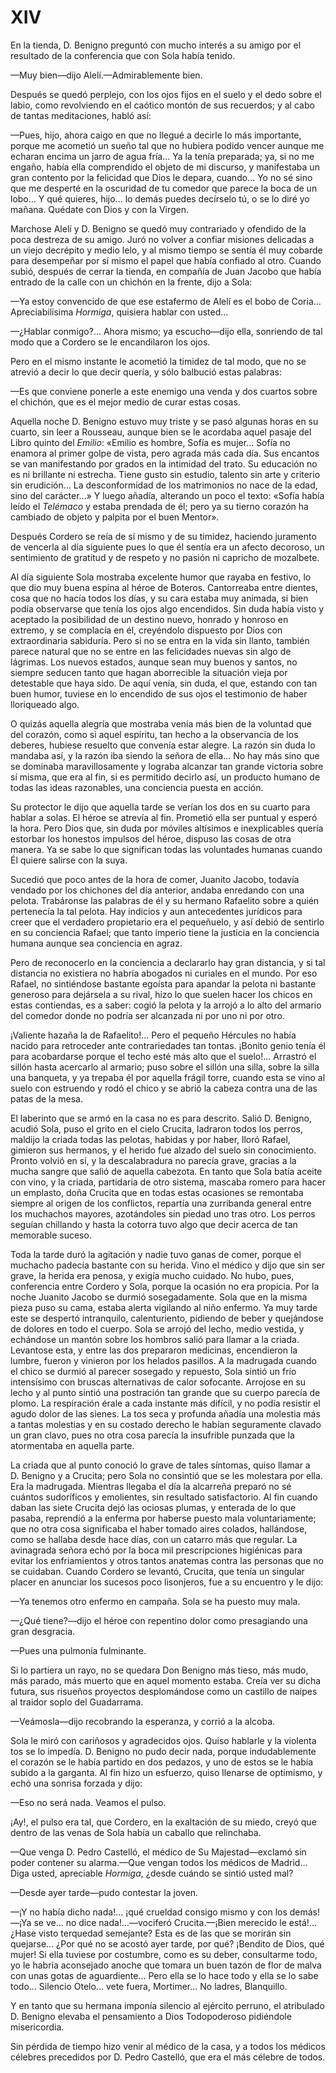 # XIV

En la tienda, D. Benigno preguntó con mucho interés a su amigo por el resultado
de la conferencia que con Sola había tenido.

—Muy bien—dijo Alelí.—Admirablemente bien.

Después se quedó perplejo, con los ojos fijos en el suelo y el dedo sobre el
labio, como revolviendo en el caótico montón de sus recuerdos; y al cabo de
tantas meditaciones, habló así:

—Pues, hijo, ahora caigo en que no llegué a decirle lo más importante, porque
me acometió un sueño tal que no hubiera podido vencer aunque me echaran encima
un jarro de agua fría... Ya la tenía preparada; ya, si no me engaño, había ella
comprendido el objeto de mi discurso, y manifestaba un gran contento por la
felicidad que Dios le depara, cuando... Yo no sé sino que me desperté en la
oscuridad de tu comedor que parece la boca de un lobo... Y qué quieres, hijo...
lo demás puedes decírselo tú, o se lo diré yo mañana. Quédate con Dios y con la
Virgen.

Marchose Alelí y D. Benigno se quedó muy contrariado y ofendido de la poca
destreza de su amigo. Juró no volver a confiar misiones delicadas a un viejo
decrépito y medio lelo, y al mismo tiempo se sentía él muy cobarde para
desempeñar por sí mismo el papel que había confiado al otro. Cuando subió,
después de cerrar la tienda, en compañía de Juan Jacobo que había entrado de la
calle con un chichón en la frente, dijo a Sola:

—Ya estoy convencido de que ese estafermo de Alelí es el bobo de Coria...
Apreciabilísima *Hormiga*, quisiera hablar con usted...

—¿Hablar conmigo?... Ahora mismo; ya escucho—dijo ella, sonriendo de tal modo
que a Cordero se le encandilaron los ojos.

Pero en el mismo instante le acometió la timidez de tal modo, que no se atrevió
a decir lo que decir quería, y sólo balbució estas palabras:

—Es que conviene ponerle a este enemigo una venda y dos cuartos sobre el
chichón, que es el mejor medio de curar estas cosas.

Aquella noche D. Benigno estuvo muy triste y se pasó algunas horas en su
cuarto, sin leer a Rousseau, aunque bien se le acordaba aquel pasaje del Libro
quinto del *Emilio*: «Emilio es hombre, Sofía es mujer... Sofía no enamora al
primer golpe de vista, pero agrada más cada día. Sus encantos se van
manifestando por grados en la intimidad del trato. Su educación no es ni
brillante ni estrecha. Tiene gusto sin estudio, talento sin arte y criterio sin
erudición... La desconformidad de los matrimonios no nace de la edad, sino del
carácter...» Y luego añadía, alterando un poco el texto: «Sofía había leído el
*Telémaco* y estaba prendada de él; pero ya su tierno corazón ha cambiado de
objeto y palpita por el buen Mentor».

Después Cordero se reía de sí mismo y de su timidez, haciendo juramento de
vencerla al día siguiente pues lo que él sentía era un afecto decoroso, un
sentimiento de gratitud y de respeto y no pasión ni capricho de mozalbete.

Al día siguiente Sola mostraba excelente humor que rayaba en festivo, lo que
dio muy buena espina al héroe de Boteros. Cantorreaba entre dientes, cosa que
no hacía todos los días, y su cara estaba muy animada, si bien podía observarse
que tenía los ojos algo encendidos. Sin duda había visto y aceptado la
posibilidad de un destino nuevo, honrado y honroso en extremo, y se complacía
en él, creyéndolo dispuesto por Dios con extraordinaria sabiduría. Pero si no
se entra en la vida sin llanto, también parece natural que no se entre en las
felicidades nuevas sin algo de lágrimas. Los nuevos estados, aunque sean muy
buenos y santos, no siempre seducen tanto que hagan aborrecible la situación
vieja por detestable que haya sido. De aquí venía, sin duda, el que, estando
con tan buen humor, tuviese en lo encendido de sus ojos el testimonio de haber
lloriqueado algo.

O quizás aquella alegría que mostraba venía más bien de la voluntad que del
corazón, como si aquel espíritu, tan hecho a la observancia de los deberes,
hubiese resuelto que convenía estar alegre. La razón sin duda lo mandaba así,
y la razón iba siendo la señora de ella... No hay más sino que se dominaba
maravillosamente y lograba alcanzar tan grande victoria sobre sí misma, que era
al fin, si es permitido decirlo así, un producto humano de todas las ideas
razonables, una conciencia puesta en acción.

Su protector le dijo que aquella tarde se verían los dos en su cuarto para
hablar a solas. El héroe se atrevía al fin. Prometió ella ser puntual y esperó
la hora. Pero Dios que, sin duda por móviles altísimos e inexplicables quería
estorbar los honestos impulsos del héroe, dispuso las cosas de otra manera. Ya
se sabe lo que significan todas las voluntades humanas cuando Él quiere salirse
con la suya.

Sucedió que poco antes de la hora de comer, Juanito Jacobo, todavía vendado por
los chichones del día anterior, andaba enredando con una pelota. Trabáronse las
palabras de él y su hermano Rafaelito sobre a quién pertenecía la tal pelota.
Hay indicios y aun antecedentes jurídicos para creer que el verdadero
propietario era el pequeñuelo, y así debió de sentirlo en su conciencia Rafael;
que tanto imperio tiene la justicia en la conciencia humana aunque sea
conciencia en agraz.

Pero de reconocerlo en la conciencia a declararlo hay gran distancia, y si tal
distancia no existiera no habría abogados ni curiales en el mundo. Por eso
Rafael, no sintiéndose bastante egoísta para apandar la pelota ni bastante
generoso para dejársela a su rival, hizo lo que suelen hacer los chicos en
estas contiendas, es a saber: cogió la pelota y la arrojó a lo alto del armario
del comedor donde no podría ser alcanzada ni por uno ni por otro. 

¡Valiente hazaña la de Rafaelito!... Pero el pequeño Hércules no había nacido
para retroceder ante contrariedades tan tontas. ¡Bonito genio tenía él para
acobardarse porque el techo esté más alto que el suelo!... Arrastró el sillón
hasta acercarlo al armario; puso sobre el sillón una silla, sobre la silla una
banqueta, y ya trepaba él por aquella frágil torre, cuando esta se vino al
suelo con estruendo y rodó el chico y se abrió la cabeza contra una de las
patas de la mesa.

El laberinto que se armó en la casa no es para descrito. Salió D. Benigno,
acudió Sola, puso el grito en el cielo Crucita, ladraron todos los perros,
maldijo la criada todas las pelotas, habidas y por haber, lloró Rafael,
gimieron sus hermanos, y el herido fue alzado del suelo sin conocimiento.
Pronto volvió en sí, y la descalabradura no parecía grave, gracias a la mucha
sangre que salió de aquella cabezota. En tanto que Sola batía aceite con vino,
y la criada, partidaria de otro sistema, mascaba romero para hacer un emplasto,
doña Crucita que en todas estas ocasiones se remontaba siempre al origen de los
conflictos, repartía una zurribanda general entre los muchachos mayores,
azotándoles sin piedad uno tras otro. Los perros seguían chillando y hasta la
cotorra tuvo algo que decir acerca de tan memorable suceso.

Toda la tarde duró la agitación y nadie tuvo ganas de comer, porque el muchacho
padecía bastante con su herida. Vino el médico y dijo que sin ser grave, la
herida era penosa, y exigía mucho cuidado. No hubo, pues, conferencia entre
Cordero y Sola, porque la ocasión no era propicia. Por la noche Juanito Jacobo
se durmió sosegadamente. Sola que en la misma pieza puso su cama, estaba alerta
vigilando al niño enfermo. Ya muy tarde este se despertó intranquilo,
calenturiento, pidiendo de beber y quejándose de dolores en todo el cuerpo.
Sola se arrojó del lecho, medio vestida, y echándose un mantón sobre los
hombros salió para llamar a la criada. Levantose esta, y entre las dos
prepararon medicinas, encendieron la lumbre, fueron y vinieron por los helados
pasillos. A la madrugada cuando el chico se durmió al parecer sosegado
y repuesto, Sola sintió un frío intensísimo con bruscas alternativas de calor
sofocante. Arrojose en su lecho y al punto sintió una postración tan grande que
su cuerpo parecía de plomo. La respiración érale a cada instante más difícil,
y no podía resistir el agudo dolor de las sienes. La tos seca y profunda añadía
una molestia más a tantas molestias y en su costado derecho le habían
seguramente clavado un gran clavo, pues no otra cosa parecía la insufrible
punzada que la atormentaba en aquella parte.

La criada que al punto conoció lo grave de tales síntomas, quiso llamar
a D. Benigno y a Crucita; pero Sola no consintió que se les molestara por ella.
Era la madrugada. Mientras llegaba el día la alcarreña preparó no sé cuántos
sudoríficos y emolientes, sin resultado satisfactorio. Al fin cuando daban las
siete Crucita dejó las ociosas plumas, y enterada de lo que pasaba, reprendió
a la enferma por haberse puesto mala voluntariamente; que no otra cosa
significaba el haber tomado aires colados, hallándose, como se hallaba desde
hace días, con un catarro más que regular. La avinagrada señora echó por la
boca mil prescripciones higiénicas para evitar los enfriamientos y otros tantos
anatemas contra las personas que no se cuidaban. Cuando Cordero se levantó,
Crucita, que tenía un singular placer en anunciar los sucesos poco lisonjeros,
fue a su encuentro y le dijo:

—Ya tenemos otro enfermo en campaña. Sola se ha puesto muy mala.

—¿Qué tiene?—dijo el héroe con repentino dolor como presagiando una gran
desgracia.

—Pues una pulmonía fulminante.

Si lo partiera un rayo, no se quedara Don Benigno más tieso, más mudo, más
parado, más muerto que en aquel momento estaba. Creía ver su dicha futura, sus
risueños proyectos desplomándose como un castillo de naipes al traidor soplo
del Guadarrama.

—Veámosla—dijo recobrando la esperanza, y corrió a la alcoba.

Sola le miró con cariñosos y agradecidos ojos. Quiso hablarle y la violenta tos
se lo impedía. D. Benigno no pudo decir nada, porque indudablemente el corazón
se le había partido en dos pedazos, y uno de estos se le había subido a la
garganta. Al fin hizo un esfuerzo, quiso llenarse de optimismo, y echó una
sonrisa forzada y dijo:

—Eso no será nada. Veamos el pulso.

¡Ay!, el pulso era tal, que Cordero, en la exaltación de su miedo, creyó que
dentro de las venas de Sola había un caballo que relinchaba.

—Que venga D. Pedro Castelló, el médico de Su Majestad—exclamó sin poder
contener su alarma.—Que vengan todos los médicos de Madrid... Diga usted,
apreciable *Hormiga*, ¿desde cuándo se sintió usted mal?

—Desde ayer tarde—pudo contestar la joven.

—¡Y no había dicho nada!... ¡qué crueldad consigo mismo y con los demás!—¡Ya se
ve... no dice nada!...—vociferó Crucita.—¡Bien merecido le está!... ¿Hase visto
terquedad semejante? Esta es de las que se morirán sin quejarse... ¿Por qué no
se acostó ayer tarde, por qué? ¡Bendito de Dios, qué mujer! Si ella tuviese por
costumbre, como es su deber, consultarme todo, yo le habría aconsejado anoche
que tomara un buen tazón de flor de malva con unas gotas de aguardiente... Pero
ella se lo hace todo y ella se lo sabe todo... Silencio Otelo... vete fuera,
Mortimer... No ladres, Blanquillo.

Y en tanto que su hermana imponía silencio al ejército perruno, el atribulado
D. Benigno elevaba el pensamiento a Dios Todopoderoso pidiéndole misericordia.

Sin pérdida de tiempo hizo venir al médico de la casa, y a todos los médicos
célebres precedidos por D. Pedro Castelló, que era el más célebre de todos.
